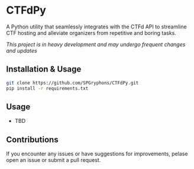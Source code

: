 # CTFdPy

A Python utility that seamlessly integrates with the CTFd API to streamline CTF hosting and alleviate organizers from repetitive and boring tasks.

*This project is in heavy development and may undergo frequent changes and updates*


## Installation & Usage

```bash
git clone https://github.com/SPGryphons/CTFdPy.git
pip install -r requirements.txt
```


## Usage
- TBD

## Contributions
If you encounter any issues or have suggestions for improvements, pelase open an issue or submit a pull request.
